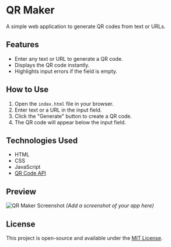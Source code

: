 # QR Maker

A simple web application to generate QR codes from text or URLs.

## Features
- Enter any text or URL to generate a QR code.
- Displays the QR code instantly.
- Highlights input errors if the field is empty.

## How to Use
1. Open the `index.html` file in your browser.
2. Enter text or a URL in the input field.
3. Click the "Generate" button to create a QR code.
4. The QR code will appear below the input field.

## Technologies Used
- HTML
- CSS
- JavaScript
- [QR Code API](https://goqr.me/api/)

## Preview
![QR Maker Screenshot](screenshot.png) *(Add a screenshot of your app here)*

## License
This project is open-source and available under the [MIT License](LICENSE).
